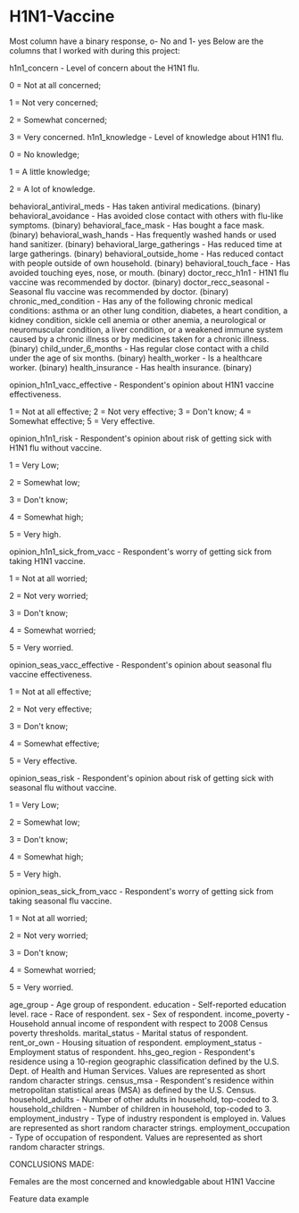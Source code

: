 # H1N1-Vaccine

Most column have a binary response, o- No and 1- yes
Below are the columns that I worked with during this project:

h1n1_concern - Level of concern about the H1N1 flu.

0 = Not at all concerned; 

1 = Not very concerned; 

2 = Somewhat concerned; 

3 = Very concerned.
h1n1_knowledge - Level of knowledge about H1N1 flu.


0 = No knowledge; 

1 = A little knowledge; 

2 = A lot of knowledge.


behavioral_antiviral_meds - Has taken antiviral medications. (binary)
behavioral_avoidance - Has avoided close contact with others with flu-like symptoms. (binary)
behavioral_face_mask - Has bought a face mask. (binary)
behavioral_wash_hands - Has frequently washed hands or used hand sanitizer. (binary)
behavioral_large_gatherings - Has reduced time at large gatherings. (binary)
behavioral_outside_home - Has reduced contact with people outside of own household. (binary)
behavioral_touch_face - Has avoided touching eyes, nose, or mouth. (binary)
doctor_recc_h1n1 - H1N1 flu vaccine was recommended by doctor. (binary)
doctor_recc_seasonal - Seasonal flu vaccine was recommended by doctor. (binary)
chronic_med_condition - Has any of the following chronic medical conditions: asthma or an other lung condition, diabetes, 
a heart condition, a kidney condition, sickle cell anemia or other anemia, 
a neurological or neuromuscular condition, a liver condition, 
or a weakened immune system caused by a chronic illness or by medicines taken for a chronic illness. (binary)
child_under_6_months - Has regular close contact with a child under the age of six months. (binary)
health_worker - Is a healthcare worker. (binary)
health_insurance - Has health insurance. (binary)

opinion_h1n1_vacc_effective - Respondent's opinion about H1N1 vaccine effectiveness.

1 = Not at all effective; 
2 = Not very effective;
3 = Don't know; 
4 = Somewhat effective; 
5 = Very effective.

opinion_h1n1_risk - Respondent's opinion about risk of getting sick with H1N1 flu without vaccine.

1 = Very Low; 

2 = Somewhat low; 

3 = Don't know; 

4 = Somewhat high;

5 = Very high.


opinion_h1n1_sick_from_vacc - Respondent's worry of getting sick from taking H1N1 vaccine.


1 = Not at all worried;

2 = Not very worried;

3 = Don't know;

4 = Somewhat worried;

5 = Very worried.

opinion_seas_vacc_effective - Respondent's opinion about seasonal flu vaccine effectiveness.

1 = Not at all effective;

2 = Not very effective;

3 = Don't know;

4 = Somewhat effective;

5 = Very effective.


opinion_seas_risk - Respondent's opinion about risk of getting sick with seasonal flu without vaccine.

1 = Very Low;

2 = Somewhat low;

3 = Don't know;

4 = Somewhat high; 

5 = Very high.


opinion_seas_sick_from_vacc - Respondent's worry of getting sick from taking seasonal flu vaccine.


1 = Not at all worried; 

2 = Not very worried;

3 = Don't know;

4 = Somewhat worried;

5 = Very worried.


age_group - Age group of respondent.
education - Self-reported education level.
race - Race of respondent.
sex - Sex of respondent.
income_poverty - Household annual income of respondent with respect to 2008 Census poverty thresholds.
marital_status - Marital status of respondent.
rent_or_own - Housing situation of respondent.
employment_status - Employment status of respondent.
hhs_geo_region - Respondent's residence using a 10-region geographic classification defined by the U.S. Dept. of Health and Human Services. Values are represented as short random character strings.
census_msa - Respondent's residence within metropolitan statistical areas (MSA) as defined by the U.S. Census.
household_adults - Number of other adults in household, top-coded to 3.
household_children - Number of children in household, top-coded to 3.
employment_industry - Type of industry respondent is employed in. Values are represented as short random character strings.
employment_occupation - Type of occupation of respondent. Values are represented as short random character strings.

CONCLUSIONS MADE:

Females are the most concerned and knowledgable about H1N1 Vaccine

Feature data example
